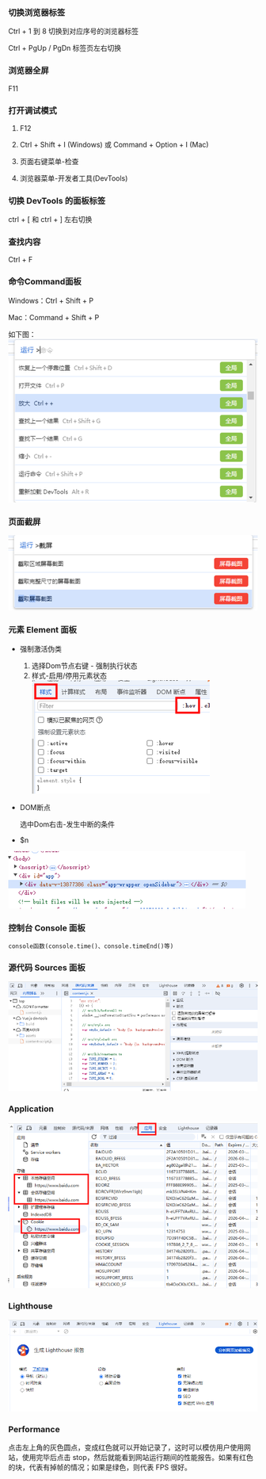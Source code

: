 
### 切换浏览器标签

Ctrl + 1 到 8 切换到对应序号的浏览器标签 

Ctrl + PgUp / PgDn 标签页左右切换

### 浏览器全屏

F11

### 打开调试模式

1. F12

2. Ctrl + Shift + I (Windows) 或 Command + Option + I (Mac)

3. 页面右键菜单-检查

4. 浏览器菜单-开发者工具(DevTools)

### 切换 DevTools 的面板标签

ctrl + [ 和 ctrl + ] 左右切换

### 查找内容

Ctrl + F

### 命令Command面板

Windows：Ctrl + Shift + P 

Mac：Command + Shift + P

如下图：
![alt text](image-1.png)

### 页面截屏

![alt text](image.png)

### 元素 Element 面板

- 强制激活伪类
    1. 选择Dom节点右键 - 强制执行状态
    2. 样式-启用/停用元素状态
    ![alt text](image-2.png)

- DOM断点

    选中Dom右击-发生中断的条件

- $n

![alt text](image-5.png)

### 控制台 Console 面板 

    console函数(console.time()、console.timeEnd()等)

### 源代码 Sources 面板

![alt text](image-3.png)

### Application

![alt text](image-6.png)

### Lighthouse

![alt text](image-4.png)

### Performance
点击左上角的灰色圆点，变成红色就可以开始记录了，这时可以模仿用户使用网站，使用完毕后点击 stop，然后就能看到网站运行期间的性能报告。如果有红色的块，代表有掉帧的情况；如果是绿色，则代表 FPS 很好。